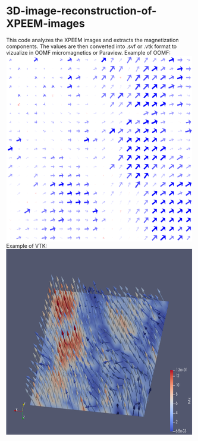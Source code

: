 # 3D-image-reconstruction-of-XPEEM-images
This code analyzes the XPEEM images and extracts the magnetization components. The values are then converted into .svf or .vtk format 
to vizualize in OOMF micromagnetics or Paraview.
Example of OOMF: <br>
<IMG SRC="Region23.PNG" height="500" width="500"><br>
Example of VTK: <br>
<IMG SRC="Region23_vtk.0000.png" height="500" width="500"><br>
